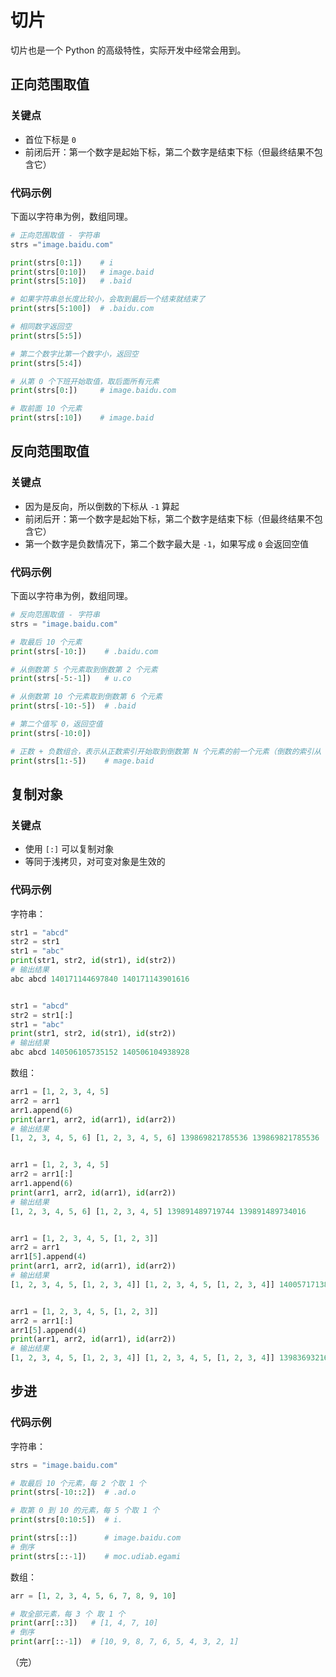 # 切片

切片也是一个 Python 的高级特性，实际开发中经常会用到。

## 正向范围取值

### 关键点

* 首位下标是 `0`
* 前闭后开：第一个数字是起始下标，第二个数字是结束下标（但最终结果不包含它）

### 代码示例

下面以字符串为例，数组同理。

```python
# 正向范围取值 - 字符串
strs ="image.baidu.com"

print(strs[0:1])    # i
print(strs[0:10])   # image.baid
print(strs[5:10])   # .baid

# 如果字符串总长度比较小，会取到最后一个结束就结束了
print(strs[5:100])  # .baidu.com

# 相同数字返回空
print(strs[5:5])

# 第二个数字比第一个数字小，返回空
print(strs[5:4])

# 从第 0 个下班开始取值，取后面所有元素
print(strs[0:])     # image.baidu.com

# 取前面 10 个元素
print(strs[:10])    # image.baid
```

## 反向范围取值

### 关键点

* 因为是反向，所以倒数的下标从 `-1` 算起
* 前闭后开：第一个数字是起始下标，第二个数字是结束下标（但最终结果不包含它）
* 第一个数字是负数情况下，第二个数字最大是 `-1`，如果写成 `0` 会返回空值

### 代码示例

下面以字符串为例，数组同理。

```python
# 反向范围取值 - 字符串
strs = "image.baidu.com"

# 取最后 10 个元素
print(strs[-10:])    # .baidu.com

# 从倒数第 5 个元素取到倒数第 2 个元素
print(strs[-5:-1])   # u.co

# 从倒数第 10 个元素取到倒数第 6 个元素
print(strs[-10:-5])  # .baid

# 第二个值写 0，返回空值
print(strs[-10:0])

# 正数 + 负数组合，表示从正数索引开始取到倒数第 N 个元素的前一个元素（倒数的索引从 -1 开始计数）
print(strs[1:-5])    # mage.baid
```

## 复制对象

### 关键点

* 使用 `[:]` 可以复制对象
* 等同于浅拷贝，对可变对象是生效的

### 代码示例

字符串：

```python
str1 = "abcd"
str2 = str1
str1 = "abc"
print(str1, str2, id(str1), id(str2))
# 输出结果
abc abcd 140171144697840 140171143901616


str1 = "abcd"
str2 = str1[:]
str1 = "abc"
print(str1, str2, id(str1), id(str2))
# 输出结果
abc abcd 140506105735152 140506104938928
```

数组：

```python
arr1 = [1, 2, 3, 4, 5]
arr2 = arr1
arr1.append(6)
print(arr1, arr2, id(arr1), id(arr2))
# 输出结果
[1, 2, 3, 4, 5, 6] [1, 2, 3, 4, 5, 6] 139869821785536 139869821785536


arr1 = [1, 2, 3, 4, 5]
arr2 = arr1[:]
arr1.append(6)
print(arr1, arr2, id(arr1), id(arr2))
# 输出结果
[1, 2, 3, 4, 5, 6] [1, 2, 3, 4, 5] 139891489719744 139891489734016


arr1 = [1, 2, 3, 4, 5, [1, 2, 3]]
arr2 = arr1
arr1[5].append(4)
print(arr1, arr2, id(arr1), id(arr2))
# 输出结果
[1, 2, 3, 4, 5, [1, 2, 3, 4]] [1, 2, 3, 4, 5, [1, 2, 3, 4]] 140057171381696 140057171381696


arr1 = [1, 2, 3, 4, 5, [1, 2, 3]]
arr2 = arr1[:]
arr1[5].append(4)
print(arr1, arr2, id(arr1), id(arr2))
# 输出结果
[1, 2, 3, 4, 5, [1, 2, 3, 4]] [1, 2, 3, 4, 5, [1, 2, 3, 4]] 139836932160960 139836931269248
```

## 步进

### 代码示例

字符串：

```python
strs = "image.baidu.com"

# 取最后 10 个元素，每 2 个取 1 个
print(strs[-10::2])  # .ad.o

# 取第 0 到 10 的元素，每 5 个取 1 个
print(strs[0:10:5])  # i.

print(strs[::])      # image.baidu.com
# 倒序
print(strs[::-1])    # moc.udiab.egami
```

数组：

```python
arr = [1, 2, 3, 4, 5, 6, 7, 8, 9, 10]

# 取全部元素，每 3 个 取 1 个
print(arr[::3])   # [1, 4, 7, 10]
# 倒序
print(arr[::-1])  # [10, 9, 8, 7, 6, 5, 4, 3, 2, 1]
```

（完）
